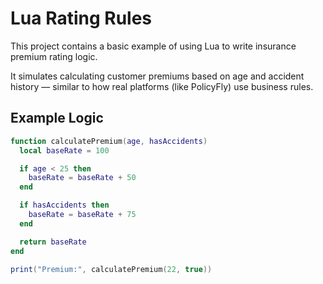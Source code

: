 # Lua Rating Rules

This project contains a basic example of using Lua to write insurance premium rating logic.

It simulates calculating customer premiums based on age and accident history — similar to how real platforms (like PolicyFly) use business rules.

## Example Logic
```lua
function calculatePremium(age, hasAccidents)
  local baseRate = 100

  if age < 25 then
    baseRate = baseRate + 50
  end

  if hasAccidents then
    baseRate = baseRate + 75
  end

  return baseRate
end

print("Premium:", calculatePremium(22, true))
